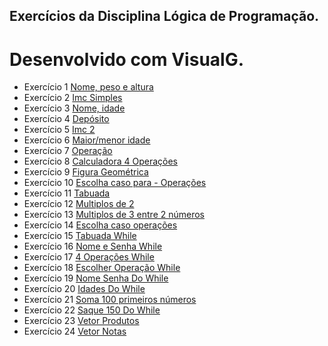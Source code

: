 ## Exercícios da Disciplina Lógica de Programação.
# Desenvolvido com VisualG.
- Exercício 1 [Nome, peso e altura](https://github.com/igorct1/beacademy-devstart-logicadeprogramacao/blob/main/ex1(nomePesoAltura).alg)
- Exercício 2 [Imc Simples](https://github.com/igorct1/beacademy-devstart-logicadeprogramacao/blob/main/ex2(imcsimples).alg)
- Exercício 3 [Nome, idade](https://github.com/igorct1/beacademy-devstart-logicadeprogramacao/blob/main/ex3(nome-idade).alg)
- Exercício 4 [Depósito](https://github.com/igorct1/beacademy-devstart-logicadeprogramacao/blob/main/ex4(deposito).alg)
- Exercício 5 [Imc 2](https://github.com/igorct1/beacademy-devstart-logicadeprogramacao/blob/main/ex5(imc2).alg)
- Exercício 6 [Maior/menor idade](https://github.com/igorct1/beacademy-devstart-logicadeprogramacao/blob/main/ex6.alg)
- Exercício 7 [Operação](https://github.com/igorct1/beacademy-devstart-logicadeprogramacao/blob/main/ex7(operacao).alg)
- Exercício 8 [Calculadora 4 Operações](https://github.com/igorct1/beacademy-devstart-logicadeprogramacao/blob/main/exec8(calculadora4operacoes).alg)
- Exercício 9 [Figura Geométrica](https://github.com/igorct1/beacademy-devstart-logicadeprogramacao/blob/main/ex9(figurageometrica).alg)
- Exercício 10 [Escolha caso para - Operações](https://github.com/igorct1/beacademy-devstart-logicadeprogramacao/blob/main/ex10.alg)
- Exercício 11 [Tabuada](https://github.com/igorct1/beacademy-devstart-logicadeprogramacao/blob/main/ex11(tabuada).alg)
- Exercício 12 [Multiplos de 2](https://github.com/igorct1/beacademy-devstart-logicadeprogramacao/blob/main/ex12(multiplosde2).alg)
- Exercício 13 [Multiplos de 3 entre 2 números](https://github.com/igorct1/beacademy-devstart-logicadeprogramacao/blob/main/ex13(multiplosde3entre2numeros).alg)
- Exercício 14 [Escolha caso operações](https://github.com/igorct1/beacademy-devstart-logicadeprogramacao/blob/main/ex14(escolhaCasoOperacoes).alg)
- Exercício 15 [Tabuada While](https://github.com/igorct1/beacademy-devstart-logicadeprogramacao/blob/main/while/ex15(tabuadaWhile).alg)
- Exercício 16 [Nome e Senha While](https://github.com/igorct1/beacademy-devstart-logicadeprogramacao/blob/main/while/ex16(nomeeSenhaWhile).alg)
- Exercício 17 [4 Operações While](https://github.com/igorct1/beacademy-devstart-logicadeprogramacao/blob/main/while/ex17(4operacoesWhile).alg)
- Exercício 18 [Escolher Operação While](https://github.com/igorct1/beacademy-devstart-logicadeprogramacao/blob/main/while/ex18(escolherOperacaoWhile).alg)
- Exercício 19 [Nome Senha Do While](https://github.com/igorct1/beacademy-devstart-logicadeprogramacao/blob/main/do-while/ex19(nomeSenhaRepita).alg)
- Exercício 20 [Idades Do While](https://github.com/igorct1/beacademy-devstart-logicadeprogramacao/blob/main/do-while/ex20(idadesDoWhile).alg)
- Exercício 21 [Soma 100 primeiros números](https://github.com/igorct1/beacademy-devstart-logicadeprogramacao/blob/main/do-while/ex21(100PrimeirosNumeros).alg)
- Exercício 22 [Saque 150 Do While](https://github.com/igorct1/beacademy-devstart-logicadeprogramacao/blob/main/do-while/ex22(saque150).alg)
- Exercício 23 [Vetor Produtos](https://github.com/igorct1/beacademy-devstart-logicadeprogramacao/blob/main/vetor/ex23(vetor).alg)
- Exercício 24 [Vetor Notas](https://github.com/igorct1/beacademy-devstart-logicadeprogramacao/blob/main/vetor/ex24(notasVetor).alg)
